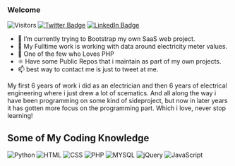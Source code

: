 ### Welcome


![Visitors](https://www.tyrell.dev/api/hits/deployHuman)
[![Twitter Badge](https://img.shields.io/badge/Twitter-Profile-informational?style=flat&logo=twitter&logoColor=white&color=1CA2F1)](https://twitter.com/deployHuman)
[![LinkedIn Badge](https://img.shields.io/badge/LinkedIn-Profile-informational?style=flat&logo=linkedin&logoColor=white&color=0D76A8)](https://www.linkedin.com/in/gabriel-trosell)

- 🔭 I’m currently trying to Bootstrap my own SaaS web project.
- 💼 My Fulltime work is working with data around electricity meter values.
- 🌱 One of the few who Loves PHP
- ⚛️ Have some Public Repos that i maintain as part of my own projects.
- 📫 best way to contact me is just to tweet at me.

My first 6 years of work i did as an electrician and then 6 years of electrical engineering where i just drew a lot of scematics.
And all along the way i have been programming on some kind of sideproject, but now in later years it has gotten more focus on the programming part.
Which i love, never stop learning! 

## Some of My Coding Knowledge

![Python](https://img.shields.io/badge/Python-3776AB?style=for-the-badge&logo=python&logoColor=white)
![HTML](https://img.shields.io/badge/HTML5-E34F26?style=for-the-badge&logo=html5&logoColor=white)
![CSS](https://img.shields.io/badge/CSS3-1572B6?style=for-the-badge&logo=css3&logoColor=white)
![PHP](https://img.shields.io/badge/PHP-777BB4?style=for-the-badge&logo=php&logoColor=white)
![MYSQL](https://img.shields.io/badge/MySQL-00000F?style=for-the-badge&logo=mysql&logoColor=white)
![jQuery](https://img.shields.io/badge/jQuery-0769AD?style=for-the-badge&logo=jquery&logoColor=white)
![JavaScript](https://img.shields.io/badge/JavaScript-323330?style=for-the-badge&logo=javascript&logoColor=F7DF1E)
